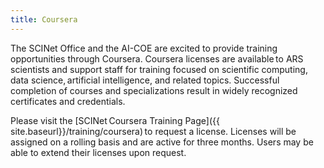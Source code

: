 ```yaml
---
title: Coursera
---
```

The SCINet Office and the AI-COE are excited to provide training opportunities through Coursera. Coursera licenses are available to ARS scientists and support staff for training focused on scientific computing, data science, artificial intelligence, and related topics. Successful completion of courses and specializations result in widely recognized certificates and credentials.

Please visit the [SCINet Coursera Training Page]({{ site.baseurl}}/training/coursera) to request a license. Licenses will be assigned on a rolling basis and are active for three months. Users may be able to extend their licenses upon request. 